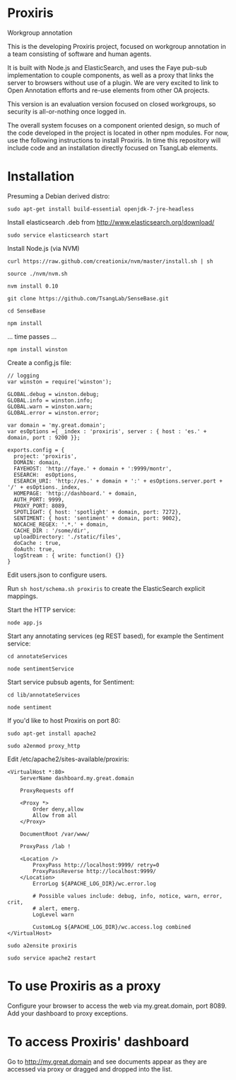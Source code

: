 Proxiris
========

Workgroup annotation

This is the developing Proxiris project, focused on workgroup annotation in a
team consisting of software and human agents. 

It is built with Node.js and ElasticSearch, and uses the Faye pub-sub
implementation to couple components, as well as a proxy that links the server
to browsers without use of a plugin. We are very excited to link to Open
Annotation efforts and re-use elements from other OA projects.

This version is an evaluation version focused on closed workgroups, so security
is all-or-nothing once logged in.

The overall system focuses on a component oriented design, so much of the code
developed in the project is located in other npm modules. For now, use the
following instructions to install Proxiris. In time this repository will
include code and an installation directly focused on TsangLab elements.

Installation
========

Presuming a Debian derived distro:

`sudo apt-get install build-essential openjdk-7-jre-headless`

Install elasticsearch .deb from http://www.elasticsearch.org/download/

`sudo service elasticsearch start`

Install Node.js (via NVM)

`curl https://raw.github.com/creationix/nvm/master/install.sh | sh`

`source ./nvm/nvm.sh`

`nvm install 0.10`

`git clone https://github.com/TsangLab/SenseBase.git`

`cd SenseBase`

`npm install`

… time passes …

`npm install winston`

Create a config.js file:


    // logging
    var winston = require('winston');

    GLOBAL.debug = winston.debug;
    GLOBAL.info = winston.info;
    GLOBAL.warn = winston.warn;
    GLOBAL.error = winston.error;

    var domain = 'my.great.domain';
    var esOptions ={ _index : 'proxiris', server : { host : 'es.' + domain, port : 9200 }};

    exports.config = {
      project: 'proxiris',
      DOMAIN: domain,
      FAYEHOST: 'http://faye.' + domain + ':9999/montr',
      ESEARCH:  esOptions,
      ESEARCH_URI: 'http://es.' + domain + ':' + esOptions.server.port + '/' + esOptions._index,
      HOMEPAGE: 'http://dashboard.' + domain,
      AUTH_PORT: 9999,
      PROXY_PORT: 8089,
      SPOTLIGHT: { host: 'spotlight' + domain, port: 7272},
      SENTIMENT: { host: 'sentiment' + domain, port: 9002},
      NOCACHE_REGEX: '.*.' + domain,
      CACHE_DIR : '/some/dir',
      uploadDirectory: './static/files',
      doCache : true,
      doAuth: true,
      logStream : { write: function() {}}
    }

Edit users.json to configure users.

Run `sh host/schema.sh proxiris` to create the ElasticSearch explicit mappings.

Start the HTTP service:

`node app.js`

Start any annotating services (eg REST based), for example the Sentiment service:

`cd annotateServices`

`node sentimentService` 

Start service pubsub agents, for Sentiment:

`cd lib/annotateServices`

`node sentiment`

If you'd like to host Proxiris on port 80:

`sudo apt-get install apache2`

`sudo a2enmod proxy_http`

Edit /etc/apache2/sites-available/proxiris:

    <VirtualHost *:80>
        ServerName dashboard.my.great.domain

        ProxyRequests off

        <Proxy *>
            Order deny,allow
            Allow from all
        </Proxy>

        DocumentRoot /var/www/

        ProxyPass /lab !

        <Location />
            ProxyPass http://localhost:9999/ retry=0
            ProxyPassReverse http://localhost:9999/
        </Location>
            ErrorLog ${APACHE_LOG_DIR}/wc.error.log

            # Possible values include: debug, info, notice, warn, error, crit,
            # alert, emerg.
            LogLevel warn

            CustomLog ${APACHE_LOG_DIR}/wc.access.log combined
    </VirtualHost>

`sudo a2ensite proxiris`

`sudo service apache2 restart`

To use Proxiris as a proxy
========

Configure your browser to access the web via my.great.domain, port 8089. Add your dashboard to proxy exceptions.

To access Proxiris' dashboard
========

Go to http://my.great.domain and see documents appear as they are accessed via proxy or dragged and dropped into the list.


